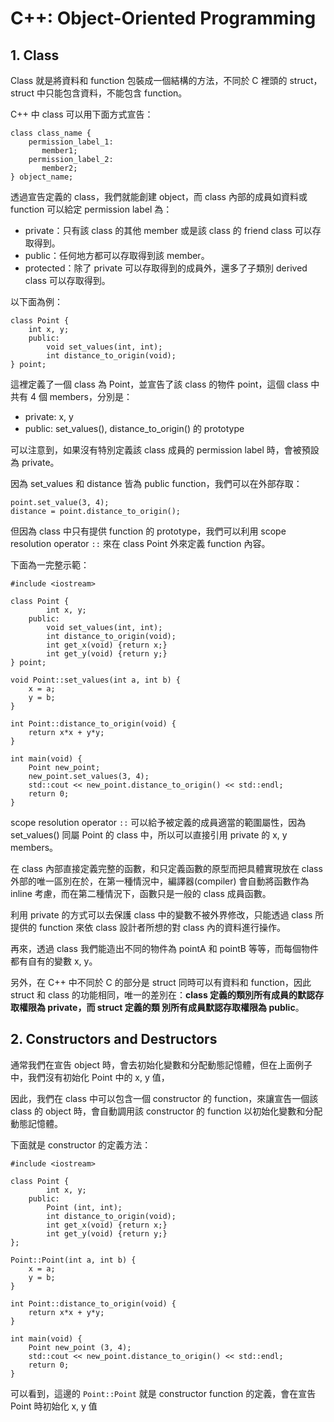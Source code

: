 # C++: Object-Oriented Programming

## 1. Class
Class 就是將資料和 function 包裝成一個結構的方法，不同於 C 裡頭的 struct，struct 中只能包含資料，不能包含 function。

C++ 中 class 可以用下面方式宣告：

```
class class_name {
    permission_label_1:
       member1;
    permission_label_2:
       member2;
} object_name;
```
透過宣告定義的 class，我們就能創建 object，而 class 內部的成員如資料或 function 可以給定 permission label 為：

- private：只有該 class 的其他 member 或是該 class 的 friend class 可以存取得到。
- public：任何地方都可以存取得到該 member。
- protected：除了 private 可以存取得到的成員外，還多了子類別 derived class 可以存取得到。

以下面為例：

```
class Point {
    int x, y;
    public:
        void set_values(int, int);
        int distance_to_origin(void);
} point;
```
這裡定義了一個 class 為 Point，並宣告了該 class 的物件 point，這個 class 中共有 4 個 members，分別是：

- private: x, y
- public: set_values(), distance_to_origin() 的 prototype

可以注意到，如果沒有特別定義該 class 成員的 permission label 時，會被預設為 private。

因為 set_values 和 distance 皆為 public function，我們可以在外部存取：

```
point.set_value(3, 4);
distance = point.distance_to_origin();
```

但因為 class 中只有提供 function 的 prototype，我們可以利用 scope resolution operator ```::``` 來在 class Point 外來定義 function 內容。

下面為一完整示範：

```
#include <iostream>

class Point {
		int x, y;
	public:
		void set_values(int, int);
		int distance_to_origin(void);
		int get_x(void) {return x;}
		int get_y(void) {return y;}
} point;

void Point::set_values(int a, int b) {
	x = a;
	y = b;
}

int Point::distance_to_origin(void) {
	return x*x + y*y;
}

int main(void) {
	Point new_point;
	new_point.set_values(3, 4);
	std::cout << new_point.distance_to_origin() << std::endl;
	return 0;
}
```

scope resolution operator ```::``` 可以給予被定義的成員適當的範圍屬性，因為 set_values() 同屬 Point 的 class 中，所以可以直接引用 private 的 x, y members。

在 class 內部直接定義完整的函數，和只定義函數的原型而把具體實現放在 class 外部的唯一區別在於，在第一種情況中，編譯器(compiler) 會自動將函數作為 inline 考慮，而在第二種情況下，函數只是一般的 class 成員函數。

利用 private 的方式可以去保護 class 中的變數不被外界修改，只能透過 class 所提供的 function 來依 class 設計者所想的對 class 內的資料進行操作。

再來，透過 class 我們能造出不同的物件為 pointA 和 pointB 等等，而每個物件都有自有的變數 x, y。

另外，在 C++ 中不同於 C 的部分是 struct 同時可以有資料和 function，因此 struct 和 class 的功能相同，唯一的差別在：**class 定義的類別所有成員的默認存取權限為 private，而 struct 定義的類
別所有成員默認存取權限為 public**。

## 2. Constructors and Destructors

通常我們在宣告 object 時，會去初始化變數和分配動態記憶體，但在上面例子中，我們沒有初始化 Point 中的 x, y 值，

因此，我們在 class 中可以包含一個 constructor 的 function，來讓宣告一個該 class 的 object 時，會自動調用該 constructor 的 function 以初始化變數和分配動態記憶體。

下面就是 constructor 的定義方法：

```
#include <iostream>

class Point {
		int x, y;
	public:
		Point (int, int);
		int distance_to_origin(void);
		int get_x(void) {return x;}
		int get_y(void) {return y;}
};

Point::Point(int a, int b) {
	x = a;
	y = b;
}

int Point::distance_to_origin(void) {
	return x*x + y*y;
}

int main(void) {
	Point new_point (3, 4);
	std::cout << new_point.distance_to_origin() << std::endl;
	return 0;
}
```

可以看到，這邊的 ```Point::Point``` 就是 constructor function 的定義，會在宣告 Point 時初始化 x, y 值
